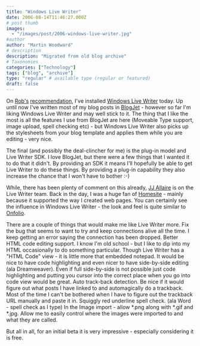 ```yaml
---
title: "Windows Live Writer"
date: 2006-08-14T11:46:27.000Z
# post thumb
images:
  - "/images/post/2006-windows-live-writer.jpg"
#author
author: "Martin Woodward"
# description
description: "Migrated from old blog archive"
# Taxonomies
categories: ["Technology"]
tags: ["blog", "archive"]
type: "regular" # available type (regular or featured)
draft: false
---
```


[](http://www.woodwardweb.com/WindowsLiveWriter/WindowsLiveWriter_A58B/live_writer.png) On [Rob's](http://blogs.msdn.com/robcaron) [recommendation](http://blogs.msdn.com/robcaron/archive/2006/08/14/699196.aspx), I've installed [Windows Live Writer](http://windowslivewriter.spaces.live.com/) today.  Up until now I've written most of my blog posts in [BlogJet](http://blogjet.com/) - however so far I'm liking Windows Live Writer and may well stick to it.  The thing that I like the most is all the features I use from BlogJet are here (Moveable Type support, image upload, spell checking etc) - but Windows Live Writer also picks up the stylesheets from your blog template and applies them while you are editing - very nice. 

The final (and possibly the deal-clincher for me) is the plug-in model and Live Writer SDK.  I love BlogJet, but there were a few things that I wanted it to do that it didn't.  By providing an SDK it means I'll hopefully be able to get Live Writer to do these things.  By providing a plug-in capability they also increase the chance that I won't have to bother :-) 

While, there has been plenty of comment on this already, [JJ Allaire](http://flyingupsidedown.wordpress.com/) is on the Live Writer team.  Back in the day, I was a huge fan of [Homesite](http://www.adobe.com/products/homesite/) - mainly because it supported the way I created web pages.  You can certainly see the influence in Windows Live Writer - the look and feel is quite similar to [Onfolio](http://www.onfolio.com/). 

There are a couple of things that would make me like Live Writer more.    Fix the bug that seems to want to try and keep connections alive all the time.  I keep getting an error saying the connection has been dropped. Better HTML code editing support.  I know I'm old school - but I like to dip into my HTML occasionally to do something particular.  Though Live Writer has a "HTML Code" view - it is little more that embedded notepad.  It would be nice to have code highlighting and even nicer to have side-by-side editing (ala Dreamweaver).  Even if full side-by-side is not possible just code highlighting and putting you cursor into the correct place when you go into code view would be great.  Auto track-back detection.  Be nice if it would figure out what posts I have linked to and automagically do a trackback.  Most of the time I can't be bothered when I have to figure out the trackback URL manually and paste it in.  Squiggly red underline spell check.  (ala Word - spell check as I type)  In the Image import - allow *.png along with *.gif and *.jpg.   Allow me to easily control where the images were imported to and what they are called. 

But all in all, for an initial beta it is very impressive - especially considering it is free.